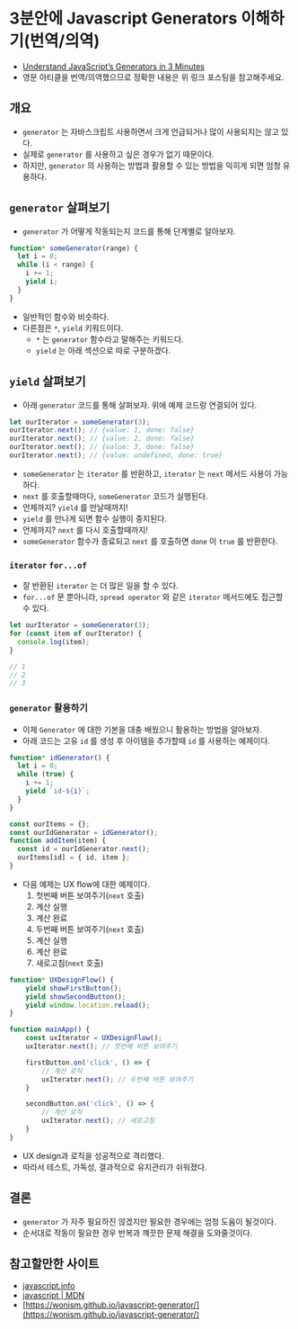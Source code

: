 # 3분안에 Javascript Generators 이해하기(번역/의역)

- [Understand JavaScript’s Generators in 3 Minutes](https://medium.com/swlh/understand-javascripts-generators-in-3-minutes-8af75c9c4f5f)
- 영문 아티클을 번역/의역했으므로 정확한 내용은 위 링크 포스팅을 참고해주세요.

## 개요

- `generator` 는 자바스크립트 사용하면서 크게 언급되거나 많이 사용되지는 않고 있다.
- 실제로 `generator` 를 사용하고 싶은 경우가 없기 때문이다.
- 하지만, `generator` 의 사용하는 방법과 활용할 수 있는 방법을 익히게 되면 엄청 유용하다.

## `generator` 살펴보기

- `generator` 가 어떻게 작동되는지 코드를 통해 단계별로 알아보자.

```jsx
function* someGenerator(range) {
  let i = 0;
  while (i < range) {
    i += 1;
    yield i;
  }
}
```

- 일반적인 함수와 비슷하다.
- 다른점은 `*`, `yield` 키워드이다.
  - `*` 는 `generator` 함수라고 말해주는 키워드다.
  - `yield` 는 아래 섹션으로 따로 구분하겠다.

## `yield` 살펴보기

- 아래 `generator` 코드를 통해 살펴보자. 위에 예제 코드랑 연결되어 있다.

```jsx
let ourIterator = someGenerator(3);
ourIterator.next(); // {value: 1, done: false}
ourIterator.next(); // {value: 2, done: false}
ourIterator.next(); // {value: 3, done: false}
ourIterator.next(); // {value: undefined, done: true}
```

- `someGenerator` 는 `iterator` 를 반환하고, `iterator` 는 `next` 메서드 사용이 가능하다.
- `next` 를 호출할때마다, `someGenerator` 코드가 실행된다.
- 언제까지? `yield` 를 만날때까지!
- `yield` 를 만나게 되면 함수 실행이 중지된다.
- 언제까지? `next` 를 다시 호출할때까지!
- `someGenerator` 함수가 종료되고 `next` 를 호출하면 `done` 이 `true` 를 반환한다.

### `iterator` `for...of`

- 잘 반환된 `iterator` 는 더 많은 일을 할 수 있다.
- `for...of` 문 뿐아니라, `spread operator` 와 같은 `iterator` 메서드에도 접근할 수 있다.

```jsx
let ourIterator = someGenerator(3);
for (const item of ourIterator) {
  console.log(item);
}

// 1
// 2
// 3
```

### `generator` 활용하기

- 이제 `Generator` 에 대한 기본을 대충 배웠으니 활용하는 방법을 알아보자.
- 아래 코드는 고유 `id` 를 생성 후 아이템을 추가할때 `id` 를 사용하는 예제이다.

```jsx
function* idGenerator() {
  let i = 0;
  while (true) {
    i += 1;
    yield `id-${i}`;
  }
}

const ourItems = {};
const ourIdGenerator = idGenerator();
function addItem(item) {
  const id = ourIdGenerator.next();
  ourItems[id] = { id, item };
}
```

- 다음 예제는 UX flow에 대한 예제이다.
  1. 첫번째 버튼 보여주기(`next` 호출)
  2. 계산 실행
  3. 계산 완료
  4. 두번째 버튼 보여주기(`next` 호출)
  5. 계산 실행
  6. 계산 완료
  7. 새로고침(`next` 호출)

```jsx
function* UXDesignFlow() {
	yield showFirstButton();
	yield showSecondButton();
	yield window.location.reload();
}

function mainApp() {
	const uxIterator = UXDesignFlow();
	uxIterator.next(); // 첫번째 버튼 보여주기

	firstButton.on('click', () => {
		// 계산 로직
		uxIterator.next(); // 두번째 버튼 보여주기
	}

	secondButton.on('click', () => {
		// 계산 로직
		uxIterator.next(); // 새로고침
	}
}
```

- UX design과 로직을 성공적으로 격리했다.
- 따라서 테스트, 가독성, 결과적으로 유지관리가 쉬워졌다.

## 결론

- `generator` 가 자주 필요하진 않겠지만 필요한 경우에는 엄청 도움이 될것이다.
- 순서대로 작동이 필요한 경우 반복과 꺠끗한 문제 해결을 도와줄것이다.

## 참고할만한 사이트

- [javascript.info](https://javascript.info/generators)
- [javascript | MDN](https://developer.mozilla.org/ko/docs/Web/JavaScript/Reference/Global_Objects/Generator)
- [https://wonism.github.io/javascript-generator/](https://wonism.github.io/javascript-generator/)
